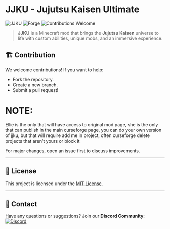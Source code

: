 # JJKU - Jujutsu Kaisen Ultimate

![JJKU](https://img.shields.io/badge/Minecraft-1.20.1-blue?style=for-the-badge)
![Forge](https://img.shields.io/badge/Forge-1.20.1-orange?style=for-the-badge)
![Contributions Welcome](https://img.shields.io/badge/Contributions-Welcome-brightgreen?style=for-the-badge)

> **JJKU** is a Minecraft mod that brings the **Jujutsu Kaisen** universe to life with custom abilities, unique mobs, and an immersive experience.

## 🏗️ Contribution

We welcome contributions! If you want to help:
- Fork the repository.
- Create a new branch.
- Submit a pull request!

# NOTE: 
Ellie is the only that will have access to original mod page, she is the only that can publish in the main curseforge page, you can do your own version of jjku, but that will require add me in project, often curseforge delete projects that aren't yours or block it

For major changes, open an issue first to discuss improvements.

---

## 📜 License

This project is licensed under the [MIT License](LICENSE).

---

## 📩 Contact

Have any questions or suggestions? Join our **Discord Community**:
[![Discord](https://img.shields.io/discord/2XRUDaaV?color=5865F2&label=Discord&logo=discord&logoColor=white&style=for-the-badge)](https://discord.gg/2XRUDaaV)

